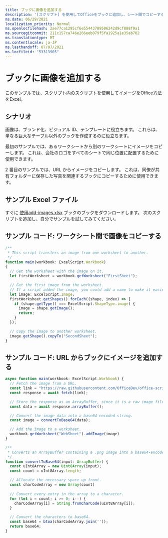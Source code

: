 ```yaml
---
title: ブックに画像を追加する
description: '[スクリプト] を使用してOfficeをブックに追加し、シート間でコピーする方法について学習します。'
ms.date: 06/29/2021
localization_priority: Normal
ms.openlocfilehash: 2ae77ca1295cf6e55443789506242d9cf888f9a1
ms.sourcegitcommit: 211c157ca746e266eeb079f5fa1925a1e35ab702
ms.translationtype: MT
ms.contentlocale: ja-JP
ms.lasthandoff: 07/07/2021
ms.locfileid: "53313905"
---
```

# <a name="add-images-to-a-workbook"></a>ブックに画像を追加する

このサンプルでは、スクリプト内のスクリプトを使用してイメージをOffice方法をExcel。

## <a name="scenario"></a>シナリオ

画像は、ブランド化、ビジュアル ID、テンプレートに役立ちます。 これらは、単なる巨大なテーブル以外のブックを作成するのに役立ちます。

最初のサンプルでは、あるワークシートから別のワークシートにイメージをコピーします。 これは、会社のロゴをすべてのシートで同じ位置に配置するために使用できます。

2 番目のサンプルでは、URL からイメージをコピーします。 これは、同僚が共有フォルダーに保存した写真を関連するブックにコピーするために使用できます。

## <a name="sample-excel-file"></a>サンプル Excel ファイル

すぐに <a href="add-images.xlsx"> 使用add-images.xlsx</a> ブックのブックをダウンロードします。 次のスクリプトを追加し、自分でサンプルを試してみてください。

## <a name="sample-code-copy-an-image-across-worksheets"></a>サンプル コード: ワークシート間で画像をコピーする

```TypeScript
/**
 * This script transfers an image from one worksheet to another.
 */
function main(workbook: ExcelScript.Workbook)
{
  // Get the worksheet with the image on it.
  let firstWorksheet = workbook.getWorksheet("FirstSheet");

  // Get the first image from the worksheet.
  // If a script added the image, you could add a name to make it easier to find.
  let image: ExcelScript.Image;
  firstWorksheet.getShapes().forEach((shape, index) => {
    if (shape.getType() === ExcelScript.ShapeType.image) {
      image = shape.getImage();
      return;
    }
  });

  // Copy the image to another worksheet.
  image.getShape().copyTo("SecondSheet");
}
```

## <a name="sample-code-add-an-image-from-a-url-to-a-workbook"></a>サンプル コード: URL からブックにイメージを追加する

```TypeScript
async function main(workbook: ExcelScript.Workbook) {
  // Fetch the image from a URL.
  const link = "https://raw.githubusercontent.com/OfficeDev/office-scripts-docs/master/docs/images/git-octocat.png";
  const response = await fetch(link);

  // Store the response as an ArrayBuffer, since it is a raw image file.
  const data = await response.arrayBuffer();

  // Convert the image data into a base64-encoded string.
  const image = convertToBase64(data);

  // Add the image to a worksheet.
  workbook.getWorksheet("WebSheet").addImage(image)
}

/**
 * Converts an ArrayBuffer containing a .png image into a base64-encoded string.
 */
function convertToBase64(input: ArrayBuffer) {
  const uInt8Array = new Uint8Array(input);
  const count = uInt8Array.length;

  // Allocate the necessary space up front.
  const charCodeArray = new Array(count) 
  
  // Convert every entry in the array to a character.
  for (let i = count; i >= 0; i--) { 
    charCodeArray[i] = String.fromCharCode(uInt8Array[i]);
  }

  // Convert the characters to base64.
  const base64 = btoa(charCodeArray.join(''));
  return base64;
}
```
